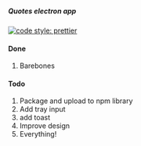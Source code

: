 ##### Quotes electron app

[![code style: prettier](https://img.shields.io/badge/code_style-prettier-ff69b4.svg?style=flat-square)](https://github.com/prettier/prettier)

#### Done

1. Barebones

#### Todo

1. Package and upload to npm library
2. Add tray input
3. add toast
4. Improve design
999. Everything! 
